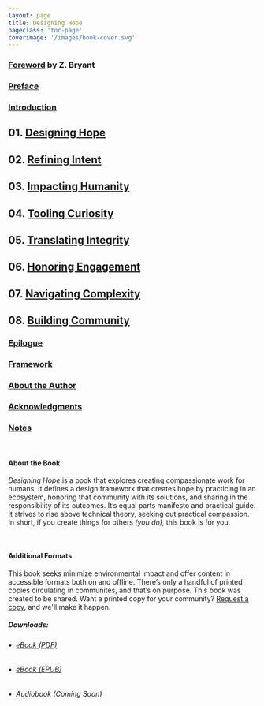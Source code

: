 ```yaml
---
layout: page
title: Designing Hope
pageclass: 'toc-page'
coverimage: '/images/book-cover.svg'
---
```


<div class="toc" markdown="1">

### <a href="/foreword">Foreword</a> by Z. Bryant

### <a href="/preface">Preface</a>

### <a href="/introduction">Introduction</a>

## 01. <a href="/chapter-1">Designing Hope</a>

## 02. <a href="/chapter-2">Refining Intent</a>

## 03. <a href="/chapter-3">Impacting Humanity</a>

## 04. <a href="/chapter-4">Tooling Curiosity</a>

## 05. <a href="/chapter-5">Translating Integrity</a>

## 06. <a href="/chapter-6">Honoring Engagement</a>

## 07. <a href="/chapter-7">Navigating Complexity</a>

## 08. <a href="/chapter-8">Building Community</a>

### <a href="/epilogue">Epilogue</a>

### <a href="/framework">Framework</a>

### <a href="/author">About the Author</a>

### <a href="/acknowledgments">Acknowledgments</a>

### <a href="/notes">Notes</a>

<br/>

#### About the Book

_Designing Hope_ is a book that explores creating compassionate work for humans. It defines a design framework that creates hope by practicing in an ecosystem, honoring that community with its solutions, and sharing in the responsibility of its outcomes. It’s equal parts manifesto and practical guide. It strives to rise above technical theory, seeking out practical compassion. In short, if you create things for others _(you do)_, this book is for you.

<br/>

#### Additional Formats

This book seeks minimize environmental impact and offer content in accessible formats both on and offline. There’s only a handful of printed copies circulating in communites, and that’s on purpose. This book was created to be shared. Want a printed copy for your community? <a href="https://forms.gle/MLsNfY6AZ4gTZ9QK7" class="request-link">Request a copy</a>, and we'll make it happen.

##### Downloads:

###### &bull;&nbsp;&nbsp;<a href="/downloads/designinghope.pdf" download="designinghope.pdf" class="resource-link">eBook (PDF)</a><br/>
###### &bull;&nbsp;&nbsp;<a href="/downloads/designinghope.epub" download="designinghope.epub" class="resource-link">eBook (EPUB)</a><br/>
###### &bull;&nbsp;&nbsp;Audiobook (Coming Soon)<br/>
</div>
